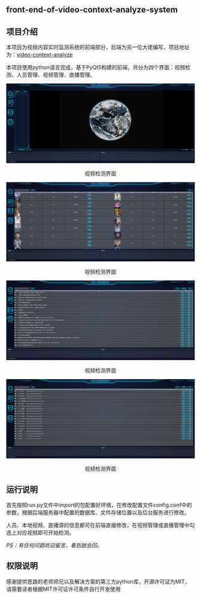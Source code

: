 ## front-end-of-video-context-analyze-system

## 项目介绍

本项目为视频内容实时监测系统的前端部分，后端为另一位大佬编写，项目地址为：[video-context-analyze](https://github.com/kalenforn/video-context-analyze#configjson%E6%96%87%E4%BB%B6%E4%BB%8B%E7%BB%8D)

本项目使用python语言完成，基于PyQt5构建的前端，共分为四个界面：视频检测、人员管理、视频管理、直播管理。

<center>

![](https://github.com/liujilong0116/front-end-of-video-context-analyze-system/blob/main/imgs/video.png)

视频检测界面

![](https://github.com/liujilong0116/front-end-of-video-context-analyze-system/blob/main/imgs/person.png)

视频检测界面

![](https://github.com/liujilong0116/front-end-of-video-context-analyze-system/blob/main/imgs/check.png)

视频检测界面

![](https://github.com/liujilong0116/front-end-of-video-context-analyze-system/blob/main/imgs/tv.png)

视频检测界面
</center>

## 运行说明

首先按照run.py文件中import的包配置好环境，在修改配置文件config.conf中的参数，根据后端服务器中配置的数据库、文件存储位置以及后台服务进行修改。

人员、本地视频、直播源的信息都可在前端直接修改，在视频管理或直播管理中勾选上对应视频即可开始检测。

*PS：有任何问题欢迎留言，看到就会回。*

## 权限说明

感谢提供思路的老师师兄以及解决方案的第三方python库，开源许可证为MIT，请需要读者根据MIT许可证许可条件自行开发使用
